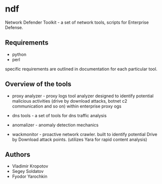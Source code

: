 ndf
===

Network Defender Toolkit - a set of network tools, scripts for Enterprise Defense.


Requirements
------------
* python
* perl

specific requirements are outlined in documentation for each particular tool.


Overview of the tools
---------------------

* proxy analyzer - proxy logs tool analyzer designed to identify potential malicious activities (drive by download attacks, botnet c2 communication and so on) within
enterprise proxy ogs

* dns tools - a set of tools for dns traffic analysis

* anomalizer - anomaly detection mechanics

* wackmonitor - proactive network crawler. built to identify potential Drive by Download attack points. (utilizes Yara for rapid content analysis)




Authors
-------------------
* Vladimir Kropotov
* Segey Soldatov
* Fyodor Yarochkin
